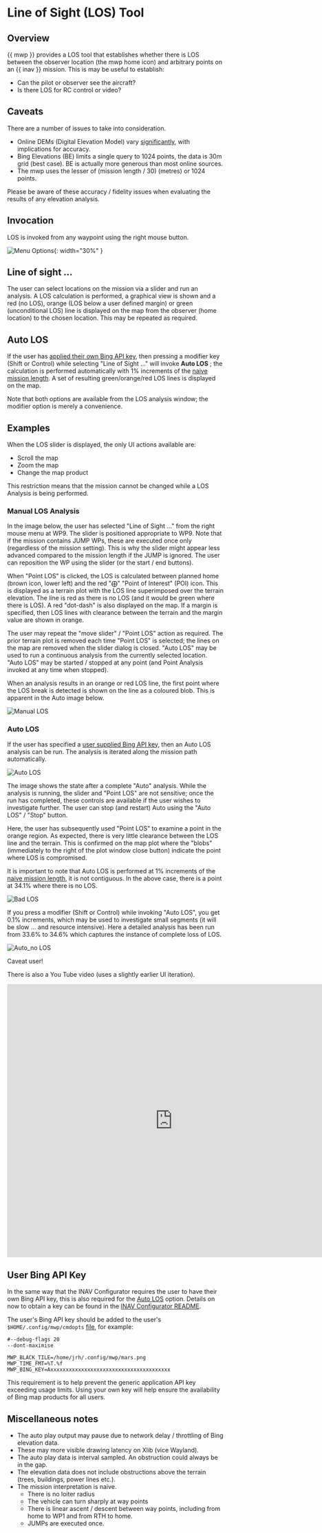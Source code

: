 # Line of Sight (LOS) Tool

## Overview

{{ mwp }} provides a LOS tool that establishes whether there is LOS between the observer location (the mwp home icon) and arbitrary points on an {{ inav }} mission. This is may be useful to establish:

* Can the pilot or observer see the aircraft?
* Is there LOS for RC control or video?

## Caveats

There are a number of issues to take into consideration.

* Online DEMs (Digital Elevation Model) vary [significantly](Mission-Elevation-Plot-and-Terrain-Analysis.md/#datum), with implications for accuracy.
* Bing Elevations (BE) limits a single query to 1024 points, the data is 30m grid (best case). BE is actually more generous than most online sources.
* The mwp uses the lesser of (mission length / 30) (metres) or 1024 points.

Please be aware of these accuracy / fidelity issues when evaluating the results of any elevation analysis.

## Invocation

LOS is invoked from any waypoint using the right mouse button.

![Menu Options](images/los-menu.png){: width="30%" }

## Line of sight ...

The user can select locations on the mission via a slider and run an analysis. A LOS calculation is performed, a graphical view is shown and a red (no LOS), orange (LOS below a user defined margin) or green (unconditional LOS) line is displayed on the map from the observer (home location) to the chosen location. This may be repeated as required.

## Auto LOS

If the user has [applied their own Bing API key](#user-bing-key), then pressing a modifier key (Shift or Control) while selecting "Line of Sight ..."  will invoke **Auto LOS** ;  the calculation is performed automatically with 1% increments of the [naive mission length](#miscellaneous-notes). A set of resulting green/orange/red LOS lines is displayed on the map.

Note that both options are available from the LOS analysis window; the modifier option is merely a convenience.

## Examples

When the LOS slider is displayed, the only UI actions available are:

* Scroll the map
* Zoom the map
* Change the map product

This restriction means that the mission cannot be changed while a LOS Analysis is being performed.

### Manual LOS Analysis

In the image below, the user has selected "Line of Sight ..." from the right mouse menu at WP9. The slider is positioned appropriate to WP9. Note that if the mission contains JUMP WPs, these are executed once only (regardless of the mission setting). This is why the slider might appear less advanced compared to the mission length if the JUMP is ignored. The user can reposition the WP using the slider (or the start / end buttons).

When "Point LOS" is clicked, the LOS is calculated between planned home (brown icon, lower left) and the red "⨁" "Point of Interest" (POI) icon. This is displayed as a terrain plot with the LOS line superimposed over the terrain elevation. The line is red as there is no LOS (and it would be green where there is LOS). A red "dot-dash" is also displayed on the map. If a margin is specified, then LOS lines with clearance between the terrain and the margin value are shown in orange.

The user may repeat the "move slider" / "Point LOS" action as required. The prior terrain plot is removed each time "Point LOS" is selected; the lines on the map are removed when the slider dialog is closed. "Auto LOS" may be used to run a continuous analysis from the currently selected location. "Auto LOS" may be started / stopped at any point (and Point Analysis invoked at any time when stopped).

When an analysis results in an orange or red LOS line, the first point where the LOS break is detected is shown on the line as a coloured blob. This is apparent in the Auto image below.

![Manual LOS](images/los_manual.png)

### Auto LOS

If the user has specified a [user supplied Bing API key](#user-bing-api-key), then an Auto LOS analysis can be run. The analysis is iterated along the mission path automatically.

![Auto LOS](images/auto-los.png)

The image shows the state after a complete "Auto" analysis. While the analysis is running, the slider and "Point LOS" are not sensitive; once the run has completed, these controls are available if the user wishes to investigate further. The user can stop (and restart) Auto  using the "Auto LOS" / "Stop" button.

Here, the user has subsequently used "Point LOS" to examine a point in the orange region. As expected, there is very little clearance between the LOS line and the terrain. This is confirmed on the map plot where the "blobs" (immediately to the right of the plot window close button) indicate the point where LOS is compromised.

It is important to note that Auto LOS is performed at 1% increments of the [naive mission length](#miscellaneous-notes), it is not contiguous. In the above case, there is a point at 34.1% where there is no LOS.

![Bad LOS](images/fail-los.png)

If you press a modifier (Shift or Control) while invoking "Auto LOS", you get 0.1% increments, which may be used to investigate small segments (it will be slow ... and resource intensive). Here a detailed analysis has been run from 33.6% to 34.6% which captures the instance of complete loss of LOS.

![Auto_no LOS](images/auto-bad-los.png)


Caveat user!

There is also a You Tube video (uses a slightly earlier UI iteration).

<iframe width="768" height="634" src="https://www.youtube.com/embed/EIm8vksK1Pg" title="mwp LOS (Line of Sight) Tool" frameborder="0" allow="accelerometer; autoplay; clipboard-write; encrypted-media; gyroscope; picture-in-picture; web-share" allowfullscreen></iframe>

## User Bing API Key

In the same way that the INAV Configurator requires the user to have their own Bing API key, this is also required for the [Auto LOS](#auto-los) option. Details on now to obtain a key can be found in the [INAV Configurator README](https://github.com/iNavFlight/inav-configurator#how-to-get-the-bing-maps-api-key).

The user's Bing API key should be added to the user's `$HOME/.config/mwp/cmdopts` [file](mwp-Configuration.md#cmdopts), for example:

    #--debug-flags 20
    --dont-maximise

    MWP_BLACK_TILE=/home/jrh/.config/mwp/mars.png
    MWP_TIME_FMT=%T.%f
    MWP_BING_KEY=Axxxxxxxxxxxxxxxxxxxxxxxxxxxxxxxxxxxxxxx

This requirement is to help prevent the generic application API key exceeding usage limits. Using your own key will help ensure the availability of Bing map products for all users.

## Miscellaneous notes

* The auto play output may pause due to network delay / throttling of Bing elevation data.
* These may more visible drawing latency on Xlib (vice Wayland).
* The auto play data is interval sampled. An obstruction could always be in the gap.
* The elevation data does not include obstructions above the terrain (trees, buildings, power lines etc.).
* The mission interpretation is naive.
    - There is no loiter radius
    - The vehicle can turn sharply at way points
    -  There is linear ascent / descent between way points, including from home to WP1 and from RTH to home.
    - JUMPs are executed once.

